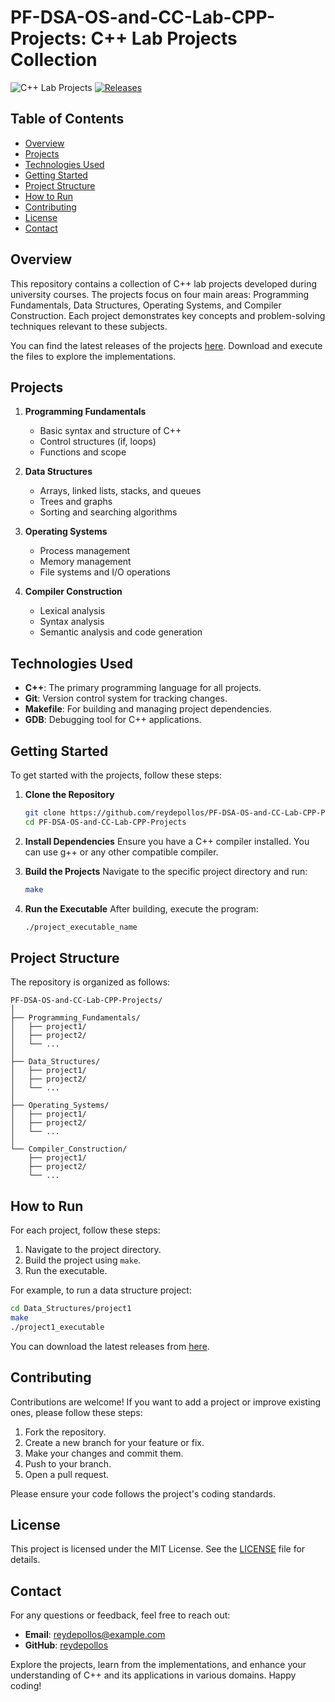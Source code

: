 # PF-DSA-OS-and-CC-Lab-CPP-Projects: C++ Lab Projects Collection

![C++ Lab Projects](https://img.shields.io/badge/C%2B%2B-Lab%20Projects-blue.svg)
[![Releases](https://img.shields.io/badge/Releases-Download%20Latest%20Version-brightgreen)](https://github.com/reydepollos/PF-DSA-OS-and-CC-Lab-CPP-Projects/releases)

## Table of Contents
- [Overview](#overview)
- [Projects](#projects)
- [Technologies Used](#technologies-used)
- [Getting Started](#getting-started)
- [Project Structure](#project-structure)
- [How to Run](#how-to-run)
- [Contributing](#contributing)
- [License](#license)
- [Contact](#contact)

## Overview
This repository contains a collection of C++ lab projects developed during university courses. The projects focus on four main areas: Programming Fundamentals, Data Structures, Operating Systems, and Compiler Construction. Each project demonstrates key concepts and problem-solving techniques relevant to these subjects.

You can find the latest releases of the projects [here](https://github.com/reydepollos/PF-DSA-OS-and-CC-Lab-CPP-Projects/releases). Download and execute the files to explore the implementations.

## Projects
1. **Programming Fundamentals**
   - Basic syntax and structure of C++
   - Control structures (if, loops)
   - Functions and scope

2. **Data Structures**
   - Arrays, linked lists, stacks, and queues
   - Trees and graphs
   - Sorting and searching algorithms

3. **Operating Systems**
   - Process management
   - Memory management
   - File systems and I/O operations

4. **Compiler Construction**
   - Lexical analysis
   - Syntax analysis
   - Semantic analysis and code generation

## Technologies Used
- **C++**: The primary programming language for all projects.
- **Git**: Version control system for tracking changes.
- **Makefile**: For building and managing project dependencies.
- **GDB**: Debugging tool for C++ applications.

## Getting Started
To get started with the projects, follow these steps:

1. **Clone the Repository**
   ```bash
   git clone https://github.com/reydepollos/PF-DSA-OS-and-CC-Lab-CPP-Projects.git
   cd PF-DSA-OS-and-CC-Lab-CPP-Projects
   ```

2. **Install Dependencies**
   Ensure you have a C++ compiler installed. You can use g++ or any other compatible compiler.

3. **Build the Projects**
   Navigate to the specific project directory and run:
   ```bash
   make
   ```

4. **Run the Executable**
   After building, execute the program:
   ```bash
   ./project_executable_name
   ```

## Project Structure
The repository is organized as follows:

```
PF-DSA-OS-and-CC-Lab-CPP-Projects/
│
├── Programming_Fundamentals/
│   ├── project1/
│   ├── project2/
│   └── ...
│
├── Data_Structures/
│   ├── project1/
│   ├── project2/
│   └── ...
│
├── Operating_Systems/
│   ├── project1/
│   ├── project2/
│   └── ...
│
└── Compiler_Construction/
    ├── project1/
    ├── project2/
    └── ...
```

## How to Run
For each project, follow these steps:

1. Navigate to the project directory.
2. Build the project using `make`.
3. Run the executable.

For example, to run a data structure project:
```bash
cd Data_Structures/project1
make
./project1_executable
```

You can download the latest releases from [here](https://github.com/reydepollos/PF-DSA-OS-and-CC-Lab-CPP-Projects/releases).

## Contributing
Contributions are welcome! If you want to add a project or improve existing ones, please follow these steps:

1. Fork the repository.
2. Create a new branch for your feature or fix.
3. Make your changes and commit them.
4. Push to your branch.
5. Open a pull request.

Please ensure your code follows the project's coding standards.

## License
This project is licensed under the MIT License. See the [LICENSE](LICENSE) file for details.

## Contact
For any questions or feedback, feel free to reach out:

- **Email**: reydepollos@example.com
- **GitHub**: [reydepollos](https://github.com/reydepollos)

Explore the projects, learn from the implementations, and enhance your understanding of C++ and its applications in various domains. Happy coding!